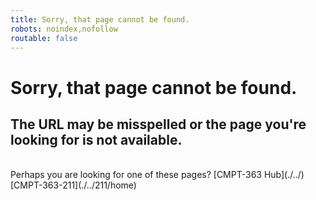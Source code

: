 ```yaml
---
title: Sorry, that page cannot be found.
robots: noindex,nofollow
routable: false
---
```


# Sorry, that page cannot be found.
## The URL may be misspelled or the page you're looking for is not available.
<br>
Perhaps you are looking for one of these pages?  
[CMPT-363 Hub](./../)  
[CMPT-363-211](./../211/home)  
